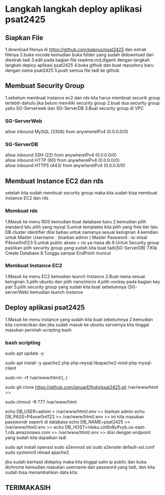 # Langkah langkah deploy aplikasi psat2425

## Siapkan File
1.download filenya di https://github.com/paknux/psat2425 dan estrak filenya
2.buka vscode kemudian buka folder yang sudah didownload dan diestrak tadi
3.edit pada bagian file readme.md,diganti dengan langkah langkah deploy aplikasi psat2425
4.buka github dan buat repository baru dengan nama psat2425
5.push semua file tadi ke github

## Membuat Security Group
1.sebelum membuat instance ec2 dan rds kita harus membuat securiti group terlebih dahulu jika belum memiliki security group
2.buat dua security group yaitu SG-Serverweb dan SG-ServerDB
3.Buat security group di VPC
### SG-ServerWeb
allow inbound MySQL (3306) from anywhereIPv4 (0.0.0.0/0)
### SG-ServerDB
allow inbound SSH (22) from anywhereIPv4 (0.0.0.0/0)  
allow inbound HTTP (80) from anywhereIPv4 (0.0.0.0/0)  
allow inbound HTTPS (443) from anywhereIPv4 (0.0.0.0/0)

## Membuat Instance EC2 dan rds
setelah kita sudah membuat security group maka kita sudah bisa membuat instance EC2 dan rds
### Membuat rds
1.Masuk ke menu RDS kemudian buat database baru
2.kemudian pilih standard lalu pilih yang mysql
3.untuk templates kita pilih yang free tier lalu DB cluster identifier diisi bebas untuk namanya sesuai keinginan
4.kemdian untuk Master Username : (biarkan admin ) Master Password : isi misal P4ssw0rd123 
5.untuk public akses = no ya masa db
6.Untuk Security group pastikan pilih security group yang sudah kita buat tadi(SG-ServerDB)
7.Klik Create Database
8.Tunggu sampai EndPoint muncul
### Membuat Instance EC2
1.Masuk ke menu EC2 kemudian launch Instance
2.Buat nama sesuai keinginan
3.pilih ubuntu dan pilih nano/micro
4.pilih vockey pada bagian key pair
5.pilih security group yang sudah kita buat sebelumnya (SG-serverWeb) kemudian launch instance

## Deploy aplikasi psat2425
1.Masuk ke menu instance yang sudah kita buat sebelumnya 
2.kemudian kita connectkan dan jika sudah masuk ke ubuntu servernya kita tinggal masukan perintah scripting bash
### bash scripting
sudo apt update -y

sudo apt install -y apache2 php php-mysql libapache2-mod-php mysql-client

sudo rm -rf /var/www/html/{_,._}

sudo git clone https://github.com/januarElfndy/psat2425.git /var/www/html >>

sudo chmod -R 777 /var/www/html

echo DB_USER=admin > /var/www/html/.env >> biarkan admin
echo DB_PASS=P4ssw0rd123 >> /var/www/html/.env >> ini kita masukan passwondr seperti di database
echo DB_NAME=psat2425 >> /var/www/html/.env >> 
echo DB_HOST=rdsku.czt6n8ylfvyb.us-east-1.rds.amazonaws.com >> /var/www/html/.env >> diisi dengan endpoint yang sudah kita dapatkan tadi

sudo apt install openssl
sudo a2enmod ssl
sudo a2ensite default-ssl.conf
sudo systemctl reload apache2

jika sudah berhasil dideploy maka kita tinggal salin ip public dan buka dichrome kemudian masukan username dan password yang tadi, dan kita sudah bisa menambahkan data kita.

## TERIMAKASIH